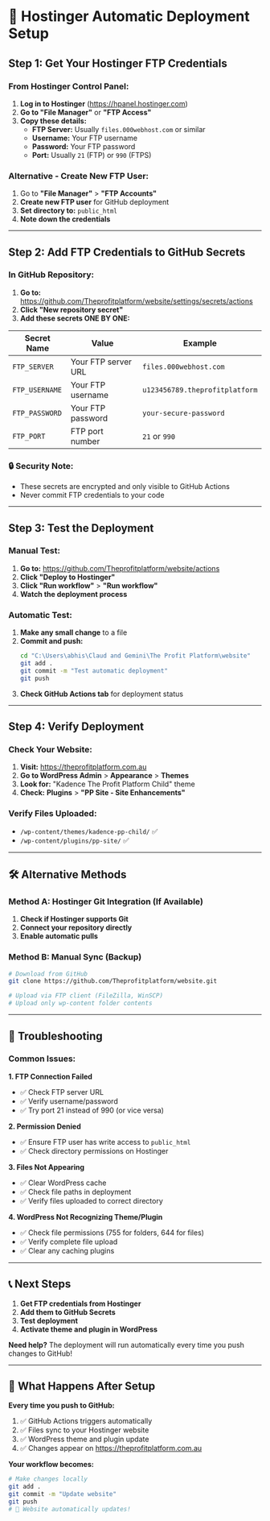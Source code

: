 # 🚀 Hostinger Automatic Deployment Setup

## Step 1: Get Your Hostinger FTP Credentials

### From Hostinger Control Panel:
1. **Log in to Hostinger** (https://hpanel.hostinger.com)
2. **Go to "File Manager"** or **"FTP Access"**
3. **Copy these details:**
   - **FTP Server:** Usually `files.000webhost.com` or similar
   - **Username:** Your FTP username
   - **Password:** Your FTP password
   - **Port:** Usually `21` (FTP) or `990` (FTPS)

### Alternative - Create New FTP User:
1. Go to **"File Manager"** > **"FTP Accounts"**
2. **Create new FTP user** for GitHub deployment
3. **Set directory to:** `public_html`
4. **Note down the credentials**

---

## Step 2: Add FTP Credentials to GitHub Secrets

### In GitHub Repository:
1. **Go to:** https://github.com/Theprofitplatform/website/settings/secrets/actions
2. **Click "New repository secret"**
3. **Add these secrets ONE BY ONE:**

| Secret Name | Value | Example |
|-------------|-------|---------|
| `FTP_SERVER` | Your FTP server URL | `files.000webhost.com` |
| `FTP_USERNAME` | Your FTP username | `u123456789.theprofitplatform` |
| `FTP_PASSWORD` | Your FTP password | `your-secure-password` |
| `FTP_PORT` | FTP port number | `21` or `990` |

### 🔒 Security Note:
- These secrets are encrypted and only visible to GitHub Actions
- Never commit FTP credentials to your code

---

## Step 3: Test the Deployment

### Manual Test:
1. **Go to:** https://github.com/Theprofitplatform/website/actions
2. **Click "Deploy to Hostinger"**
3. **Click "Run workflow"** > **"Run workflow"**
4. **Watch the deployment process**

### Automatic Test:
1. **Make any small change** to a file
2. **Commit and push:**
   ```bash
   cd "C:\Users\abhis\Claud and Gemini\The Profit Platform\website"
   git add .
   git commit -m "Test automatic deployment"
   git push
   ```
3. **Check GitHub Actions tab** for deployment status

---

## Step 4: Verify Deployment

### Check Your Website:
1. **Visit:** https://theprofitplatform.com.au
2. **Go to WordPress Admin** > **Appearance** > **Themes**
3. **Look for:** "Kadence The Profit Platform Child" theme
4. **Check:** **Plugins** > **"PP Site - Site Enhancements"**

### Verify Files Uploaded:
- `/wp-content/themes/kadence-pp-child/` ✅
- `/wp-content/plugins/pp-site/` ✅

---

## 🛠️ Alternative Methods

### Method A: Hostinger Git Integration (If Available)
1. **Check if Hostinger supports Git**
2. **Connect your repository directly**
3. **Enable automatic pulls**

### Method B: Manual Sync (Backup)
```bash
# Download from GitHub
git clone https://github.com/Theprofitplatform/website.git

# Upload via FTP client (FileZilla, WinSCP)
# Upload only wp-content folder contents
```

---

## 🔧 Troubleshooting

### Common Issues:

**1. FTP Connection Failed**
- ✅ Check FTP server URL
- ✅ Verify username/password
- ✅ Try port 21 instead of 990 (or vice versa)

**2. Permission Denied**
- ✅ Ensure FTP user has write access to `public_html`
- ✅ Check directory permissions on Hostinger

**3. Files Not Appearing**
- ✅ Clear WordPress cache
- ✅ Check file paths in deployment
- ✅ Verify files uploaded to correct directory

**4. WordPress Not Recognizing Theme/Plugin**
- ✅ Check file permissions (755 for folders, 644 for files)
- ✅ Verify complete file upload
- ✅ Clear any caching plugins

---

## 📞 Next Steps

1. **Get FTP credentials from Hostinger**
2. **Add them to GitHub Secrets**
3. **Test deployment**
4. **Activate theme and plugin in WordPress**

**Need help?** The deployment will run automatically every time you push changes to GitHub!

---

## 🎯 What Happens After Setup

**Every time you push to GitHub:**
1. ✅ GitHub Actions triggers automatically
2. ✅ Files sync to your Hostinger website
3. ✅ WordPress theme and plugin update
4. ✅ Changes appear on https://theprofitplatform.com.au

**Your workflow becomes:**
```bash
# Make changes locally
git add .
git commit -m "Update website"
git push
# 🎉 Website automatically updates!
```